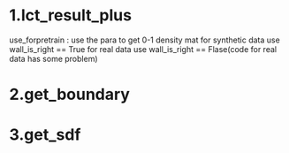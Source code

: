 # 1.lct_result_plus
use_forpretrain : use the para to get 0-1 density mat
for synthetic data use wall_is_right == True
for real data use wall_is_right == Flase(code for real data has some problem)
# 2.get_boundary
# 3.get_sdf